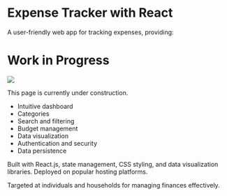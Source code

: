 <!DOCTYPE html>
<html>
<head>
</head>
<body>
    <div class="container">
        <h1>Expense Tracker with React</h1>
        <p>A user-friendly web app for tracking expenses, providing:</p>
          <h1>Work in Progress</h1>
  <img src="https://t3.ftcdn.net/jpg/05/20/48/46/360_F_520484683_j4f2om7llvZD1aoL9HPZ2LmDeWWZoWK0.jpg" >
    <p>This page is currently under construction.</p>
        <ul>
            <li>Intuitive dashboard</li>
            <li>Categories</li>
            <li>Search and filtering</li>
            <li>Budget management</li>
            <li>Data visualization</li>
            <li>Authentication and security</li>
            <li>Data persistence</li>
        </ul>
        <p>Built with React.js, state management, CSS styling, and data visualization libraries. Deployed on popular hosting platforms.</p>
        <p>Targeted at individuals and households for managing finances effectively.</p>
    </div>
</body>
</html>
